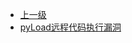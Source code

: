 * [上一级](docs/wy876_poc/)
* [pyLoad远程代码执行漏洞](docs/wy876_poc/pyLoad/pyLoad%E8%BF%9C%E7%A8%8B%E4%BB%A3%E7%A0%81%E6%89%A7%E8%A1%8C%E6%BC%8F%E6%B4%9E.md)
